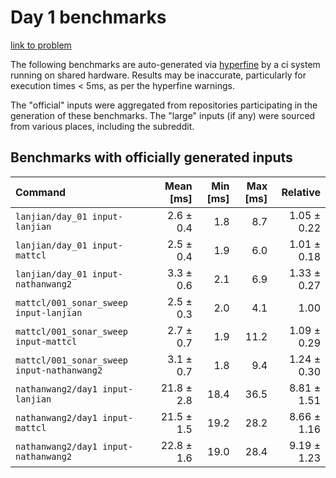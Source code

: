 # Day 1 benchmarks

[link to problem](http://adventofcode.com/2021/day/1)

The following benchmarks are auto-generated via [hyperfine](https://github.com/sharkdp/hyperfine) by a ci system running on shared hardware. Results may be inaccurate, particularly for execution times < 5ms, as per the hyperfine warnings.

The "official" inputs were aggregated from repositories participating in the generation of these benchmarks. The "large" inputs (if any) were sourced from various places, including the subreddit.

## Benchmarks with officially generated inputs
| Command | Mean [ms] | Min [ms] | Max [ms] | Relative |
|:---|---:|---:|---:|---:|
| `lanjian/day_01 input-lanjian` | 2.6 ± 0.4 | 1.8 | 8.7 | 1.05 ± 0.22 |
| `lanjian/day_01 input-mattcl` | 2.5 ± 0.4 | 1.9 | 6.0 | 1.01 ± 0.18 |
| `lanjian/day_01 input-nathanwang2` | 3.3 ± 0.6 | 2.1 | 6.9 | 1.33 ± 0.27 |
| `mattcl/001_sonar_sweep input-lanjian` | 2.5 ± 0.3 | 2.0 | 4.1 | 1.00 |
| `mattcl/001_sonar_sweep input-mattcl` | 2.7 ± 0.7 | 1.9 | 11.2 | 1.09 ± 0.29 |
| `mattcl/001_sonar_sweep input-nathanwang2` | 3.1 ± 0.7 | 1.8 | 9.4 | 1.24 ± 0.30 |
| `nathanwang2/day1 input-lanjian` | 21.8 ± 2.8 | 18.4 | 36.5 | 8.81 ± 1.51 |
| `nathanwang2/day1 input-mattcl` | 21.5 ± 1.5 | 19.2 | 28.2 | 8.66 ± 1.16 |
| `nathanwang2/day1 input-nathanwang2` | 22.8 ± 1.6 | 19.0 | 28.4 | 9.19 ± 1.23 |
